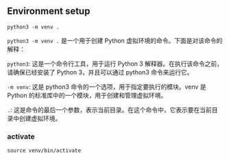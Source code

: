 ## Environment setup
```
python3 -m venv .
```

`python3 -m venv .` 是一个用于创建 Python 虚拟环境的命令。下面是对该命令的解释：

`python3`: 这是一个命令行工具，用于运行 Python 3 解释器。在执行该命令之前，请确保已经安装了 Python 3，并且可以通过 python3 命令来运行它。

`-m venv`: 这是 python3 命令的一个选项，用于指定要执行的模块。venv 是 Python 的标准库中的一个模块，用于创建和管理虚拟环境。

`.`: 这是命令的最后一个参数，表示当前目录。在这个命令中，它表示要在当前目录中创建虚拟环境。


### activate

```
source venv/bin/activate
```